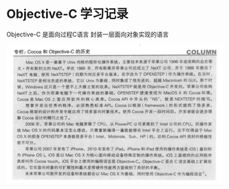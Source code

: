 # Objective-C  学习记录
Objective-C 是面向过程C语言 封装一层面向对象实现的语言

![Image text](https://github.com/abigpig/Objective-C/blob/master/imges/1545793430849.jpg?raw=true)

